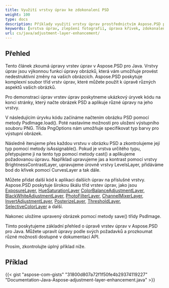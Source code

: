 ```yaml
---
title: Využití vrstvy úprav ke zdokonalení PSD
weight: 100
type: docs
description: Příklady využití vrstvy úprav prostřednictvím Aspose.PSD pro Java
keywords: [vrstva úprav, zlepšení fotografií, úprava křivek, zdokonalení úrovní, invertování, fotografický filtr,  psd api, java, ukázkový kód]
url: cs/java/adjustment-layer-enhancement/
---
```


## **Přehled**

Tento článek zkoumá úpravy vrstev úprav v Aspose.PSD pro Java. Vrstvy úprav jsou výkonnou funkcí úpravy obrázků, která vám umožňuje provést nedestruktivní změny na vašich obrázcích. Aspose.PSD poskytuje komplexní soubor tříd vrstv úprav, které můžete použít k úpravě různých aspektů vašich obrázků.

Pro demonstraci úprav vrstev úprav poskytneme ukázkový úryvek kódu na konci stránky, který načte obrázek PSD a aplikuje různé úpravy na jeho vrstvy.

V následujícím úryvku kódu začínáme načtením obrázku PSD pomocí metody PsdImage.load(). Poté nastavíme možnosti pro uložení výstupního souboru PNG. Třída PngOptions nám umožňuje specifikovat typ barvy pro výstupní obrázek.

Následně iterujeme přes každou vrstvu v obrázku PSD a zkontrolujeme její typ pomocí metody isAssignable(). Pokud je vrstva určitého typu, přetypujeme ji na tento typ pomocí metody cast() a aplikujeme požadovanou úpravu. Například upravujeme jas a kontrast pomocí vrstvy BrightnessContrastLayer, upravujeme úrovně vrstvy LevelsLayer, přidáváme bod do křivek pomocí CurvesLayer a tak dále.

Můžete přidat další kód k aplikaci dalších úprav na příslušné vrstvy. Aspose.PSD poskytuje širokou škálu tříd vrstev úprav, jako jsou [ExposureLayer](https://reference.aspose.com/psd/java/com.aspose.psd.fileformats.psd.layers.adjustmentlayers/exposurelayer), [HueSaturationLayer](https://reference.aspose.com/psd/java/com.aspose.psd.fileformats.psd.layers.adjustmentlayers/HueSaturationLayer) [ColorBalanceAdjustmentLayer](https://reference.aspose.com/psd/java/com.aspose.psd.fileformats.psd.layers.adjustmentlayers/ColorBalanceAdjustmentLayer), [BlackWhiteAdjustmentLayer](https://reference.aspose.com/psd/java/com.aspose.psd.fileformats.psd.layers.adjustmentlayers/BlackWhiteAdjustmentLayer), [PhotoFilterLayer](https://reference.aspose.com/psd/java/com.aspose.psd.fileformats.psd.layers.adjustmentlayers/PhotoFilterLayer), [ChannelMixerLayer](https://reference.aspose.com/psd/java/com.aspose.psd.fileformats.psd.layers.adjustmentlayers/ChannelMixerLayer), [InvertAdjustmentLayer](https://reference.aspose.com/psd/java/com.aspose.psd.fileformats.psd.layers.adjustmentlayers/InvertAdjustmentLayer), [PosterizeLayer](https://reference.aspose.com/psd/java/com.aspose.psd.fileformats.psd.layers.adjustmentlayers/PosterizeLayer), [ThresholdLayer](https://reference.aspose.com/psd/java/com.aspose.psd.fileformats.psd.layers.adjustmentlayers/ThresholdLayer), [SelectiveColorLayer](https://reference.aspose.com/psd/java/com.aspose.psd.fileformats.psd.layers.adjustmentlayers/SelectiveColorLayer) a další.

Nakonec uložíme upravený obrázek pomocí metody save() třídy PsdImage.

Tímto poskytujeme základní přehled o úpravě vrstev úprav v Aspose.PSD pro Java. Můžete upravit úpravy podle svých požadavků a prozkoumat různé možnosti dostupné v dokumentaci API.

Prosím, zkontrolujte úplný příklad níže.

## **Příklad**
{{< gist "aspose-com-gists" "31800d807a72f1f50fe4b29374119227" "Documentation-Java-Aspose-adjustment-layer-enhancement.java" >}}
